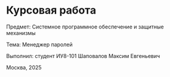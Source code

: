 # Курсовая работа

Предмет: Системное программное обеспечение и защитные механизмы

Тема: Менеджер паролей

Выполнил: студент ИУ8-101 Шаповалов Максим Евгеньевич

Москва, 2025
